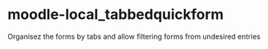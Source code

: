 # moodle-local_tabbedquickform
Organisez the forms by tabs and allow filtering forms from undesired entries
